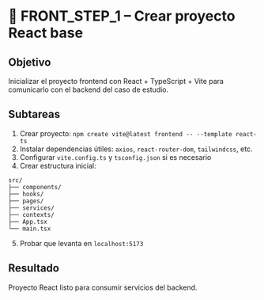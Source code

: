 # 🧩 FRONT_STEP_1 – Crear proyecto React base

## Objetivo

Inicializar el proyecto frontend con React + TypeScript + Vite para comunicarlo con el backend del caso de estudio.

## Subtareas

1. Crear proyecto: `npm create vite@latest frontend -- --template react-ts`
2. Instalar dependencias útiles: `axios`, `react-router-dom`, `tailwindcss`, etc.
3. Configurar `vite.config.ts` y `tsconfig.json` si es necesario
4. Crear estructura inicial:
```
src/
├── components/
├── hooks/
├── pages/
├── services/
├── contexts/
├── App.tsx
└── main.tsx
```
5. Probar que levanta en `localhost:5173`

## Resultado

Proyecto React listo para consumir servicios del backend.